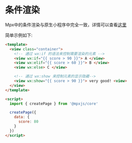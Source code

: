 # 条件渲染

Mpx中的条件渲染与原生小程序中完全一致，详情可以查看[这里](https://developers.weixin.qq.com/miniprogram/dev/reference/wxml/conditional.html)

简单示例如下:

```html
<template>
  <view class="container">
    <!-- 通过 wx:if 的语法来控制需要渲染的元素 -->
    <view wx:if="{{ score > 90 }}"> A </view>
    <view wx:elif="{{ score > 60 }}"> B </view>
    <view wx:else> C </view>

    <!-- 通过 wx:show 来控制元素的显示隐藏-->
    <view wx:show="{{ score > 90 }}"> very good! <view>
  </view>
</template>

<script>
  import { createPage } from '@mpxjs/core'

  createPage({
    data: {
      score: 80
    }
  })
</script>
```
